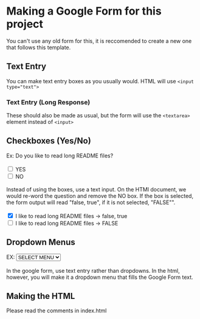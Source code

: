 # Making a Google Form for this project

You can't use any old form for this, it is reccomended to create a new one that follows this template.

## Text Entry

You can make text entry boxes as you usually would. HTML will use `<input type="text">`

### Text Entry (Long Response)

These should also be made as usual, but the form will use the `<textarea>` element instead of `<input>`

## Checkboxes (Yes/No)

Ex: Do you like to read long README files?<br><br><input type="checkbox"> YES<br><input type="checkbox"> NO<br><br>
Instead of using the boxes, use a text input. On the HTMl document, we would re-word the question and remove the NO box. If the box is selected, the form output will read "false, true", if it is not selected, "FALSE"".<br><br>
<input type="checkbox" checked> I like to read long README files -> false, true<br> <input type="checkbox"> I like to read long README files -> FALSE

## Dropdown Menus

EX: <select><option>SELECT MENU</option><option>SELECT MENU</option></select>
<br><br>
In the google form, use text entry rather than dropdowns. In the html, however, you will make it a dropdown menu that fills the Google Form text.

## Making the HTML

Please read the comments in index.html